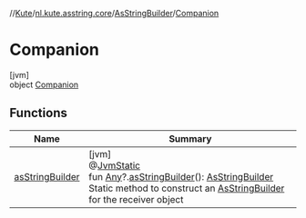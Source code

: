 //[Kute](../../../../index.md)/[nl.kute.asstring.core](../../index.md)/[AsStringBuilder](../index.md)/[Companion](index.md)

# Companion

[jvm]\
object [Companion](index.md)

## Functions

| Name | Summary |
|---|---|
| [asStringBuilder](as-string-builder.md) | [jvm]<br>@[JvmStatic](https://kotlinlang.org/api/latest/jvm/stdlib/kotlin.jvm/-jvm-static/index.html)<br>fun [Any](https://kotlinlang.org/api/latest/jvm/stdlib/kotlin/-any/index.html)?.[asStringBuilder](as-string-builder.md)(): [AsStringBuilder](../index.md)<br>Static method to construct an [AsStringBuilder](../index.md) for the receiver object |
